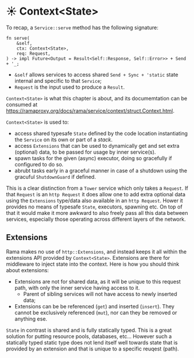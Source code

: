 # ☀️ Context\<State\>

To recap, a `Service::serve` method has the following signature:

```rust,noplayground
fn serve(
    &self,
    ctx: Context<State>,
    req: Request,
) -> impl Future<Output = Result<Self::Response, Self::Error>> + Send + '_;
```

- `&self` allows services to access shared `Send + Sync + 'static` state internal and specific to that `Service`;
- `Request` is the input used to produce a `Result`.

`Context<State>` is what this chapter is about,
and its documemtation can be consumed at <https://ramaproxy.org/docs/rama/service/context/struct.Context.html>.

`Context<State>` is used to:

- access shared typesafe `State` defined by the code location instantiating the `Service` on its own or part of a _stack_.
- access `Extensions` that can be used to dynamically get and set extra (optional) data, to be passed for usage by inner service(s).
- spawn tasks for the given (async) executor, doing so gracefully if configured to do so.
- abrubt tasks early in a graceful manner in case of a shutdown using the gracuful `ShutdownGuard` if defined.

This is a clear distinction from a `Tower` service which only takes a `Request`.
If that `Request` is an `http Request` it does allow one to add extra optional data using
the `Extensions` type/data also available in an `http Request`. Hower it provides no means
of typesafe `State`, executors, spawning etc. On top of that it would make it more awkward to
also freely pass all this data between services, especially those operating
across different layers of the network.

## Extensions

Rama makes no use of `http::Extensions`, and instead keeps it all within the extensions API provided by `Context<State>`.
Extensions are there for middleware to inject state into the context. Here is how you should think about extensions:

- Extensions are not for shared data, as it will be unique to this request path, with only the inner service having access to it.
  - Parent of sibling services will not have access to newly inserted data;
- Extensions can be be referenced (`get`) and inserted (`insert`). They cannot be exclusively referenced (`mut`),
  nor can they be removed or anything ese.

`State` in contrast is shared and is fully statically typed. This is a great solution for putting resource pools, databases, etc...
However such a statically typed static type does not lend itself well towards state that is provided by an extension and that is unique to
a specific reuqest (path).

